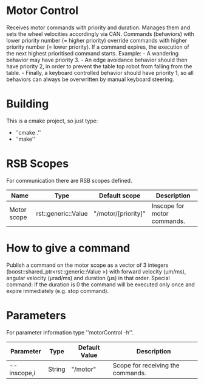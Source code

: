 Motor Control
============

Receives motor commands with priority and duration. Manages them and sets the wheel velocities accordingly via CAN. Commands (behaviors) with lower priority number (= higher priority) override commands with higher priority number (= lower priority). If a command expires, the execution of the next highest prioritised command starts.
Example:
	- A wandering behavior may have priority 3.
	- An edge avoidance behavior should then have priority 2, in order to prevent the table top robot from falling from the table.
	- Finally, a keyboard controlled behavior should have priority 1, so all behaviors can always be overwritten by manual keyboard steering.

Building
==========

This is a cmake project, so just type:
  - ''cmake .''
  - ''make''

RSB Scopes
==========

For communication there are RSB scopes defined.

|    Name     |        Type         |    Default scope    |         Description         |
| ----------- | ------------------- | ------------------- | --------------------------- |
| Motor scope | rst::generic::Value | "/motor/[priority]" | Inscope for motor commands. |

How to give a command
==========

Publish a command on the motor scope as a vector of 3 integers (boost::shared_ptr<rst::generic::Value >) with forward velocity (µm/ms), angular velocity (µrad/ms) and duration (µs) in that order.
Special command: If the duration is 0 the command will be executed only once and expire immediately (e.g. stop command).

Parameters
==========

For parameter information type ''motorControl -h''.

|  Parameter  |  Type  | Default Value |            Description            |
| ----------- | ------ | ------------- | --------------------------------- |
| --inscope,i | String | "/motor"      | Scope for receiving the commands. |
